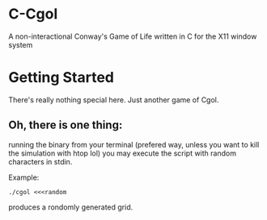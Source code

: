 # C-Cgol
A non-interactional Conway's Game of Life written in C for the X11 window system
# Getting Started
There's really nothing special here. Just another game of Cgol.
## Oh, there is one thing:
running the binary from your terminal (prefered way, unless you want to kill the simulation with htop lol) you may execute the script with random characters in stdin.

Example:

`./cgol <<<random`

produces a rondomly generated grid.
